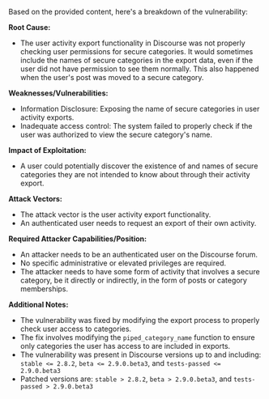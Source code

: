 Based on the provided content, here's a breakdown of the vulnerability:

**Root Cause:**

- The user activity export functionality in Discourse was not properly checking user permissions for secure categories. It would sometimes include the names of secure categories in the export data, even if the user did not have permission to see them normally. This also happened when the user's post was moved to a secure category.

**Weaknesses/Vulnerabilities:**

- Information Disclosure: Exposing the name of secure categories in user activity exports.
- Inadequate access control: The system failed to properly check if the user was authorized to view the secure category's name.

**Impact of Exploitation:**

- A user could potentially discover the existence of and names of secure categories they are not intended to know about through their activity export.

**Attack Vectors:**

- The attack vector is the user activity export functionality.
- An authenticated user needs to request an export of their own activity.

**Required Attacker Capabilities/Position:**

- An attacker needs to be an authenticated user on the Discourse forum.
- No specific administrative or elevated privileges are required.
- The attacker needs to have some form of activity that involves a secure category, be it directly or indirectly, in the form of posts or category memberships.

**Additional Notes:**

- The vulnerability was fixed by modifying the export process to properly check user access to categories.
- The fix involves modifying the `piped_category_name` function to ensure only categories the user has access to are included in exports.
- The vulnerability was present in Discourse versions up to and including: `stable <= 2.8.2`, `beta <= 2.9.0.beta3`, and `tests-passed <= 2.9.0.beta3`
- Patched versions are: `stable > 2.8.2`, `beta > 2.9.0.beta3`, and `tests-passed > 2.9.0.beta3`